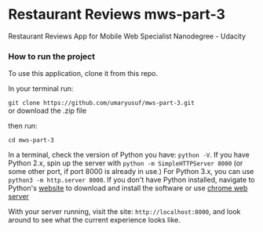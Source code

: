 # Restaurant Reviews mws-part-3
Restaurant Reviews App for Mobile Web Specialist Nanodegree - Udacity

### How to run the project

To use this application, clone it from this repo.

In your terminal run:

```git clone https://github.com/umaryusuf/mws-part-3.git```  
or download the .zip file

then run:

```
cd mws-part-3
```

In a terminal, check the version of Python you have: `python -V`. If you have Python 2.x, spin up the server with `python -m SimpleHTTPServer 8000` (or some other port, if port 8000 is already in use.) For Python 3.x, you can use `python3 -m http.server 8000`. If you don't have Python installed, navigate to Python's [website](https://www.python.org/) to download and install the software or use [chrome web server](https://chrome.google.com/webstore/detail/web-server-for-chrome/ofhbbkphhbklhfoeikjpcbhemlocgigb?hl=en)

With your server running, visit the site: `http://localhost:8000`, and look around to see what the current experience looks like.